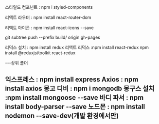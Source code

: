 스타일드 컴포넌트 : npm i styled-components

리액트 라우터 : npm install react-router-dom 

리액트 아이콘 : npm install react-icons --save

git subtree push --prefix build/ origin gh-pages

리덕스 설치 : npm install redux
리액트 리덕스 :npm install react-redux
npm install @reduxjs/toolkit react-redux

---상위 폴더

익스프레스 :  npm install express
Axios : npm install axios
몽고 디비 : npm i mongodb
몽구스 설치 :npm install mongoose --save
바디 파서 :  npm install body-parser --save
노드몬 : npm install nodemon --save-dev(개발 환경에서만)
---

